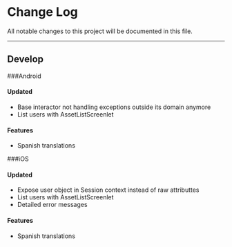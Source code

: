 # Change Log
All notable changes to this project will be documented in this file.

---

## Develop

<!---
Possible categories for the changes: Updated, Fixed, Features, Deprecated
--->
###Android

####	 Updated
* Base interactor not handling exceptions outside its domain anymore
* List users with AssetListScreenlet
####   Features
* Spanish translations

###iOS

#### Updated
* Expose user object in Session context instead of raw attributtes
* List users with AssetListScreenlet
* Detailed error messages
####   Features
* Spanish translations